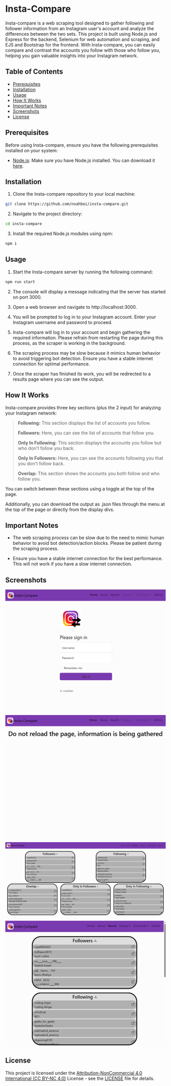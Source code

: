 # Insta-Compare

Insta-compare is a web scraping tool designed to gather following and follower information from an Instagram user's account and analyze the differences between the two sets. This project is built using Node.js and Express for the backend, Selenium for web automation and scraping, and EJS and Bootstrap for the frontend. With Insta-compare, you can easily compare and contrast the accounts you follow with those who follow you, helping you gain valuable insights into your Instagram network.

## Table of Contents

- [Prerequisites](#prerequisites)
- [Installation](#installation)
- [Usage](#usage)
- [How It Works](#how-it-works)
- [Important Notes](#important-notes)
- [Screenshots](#screenshots)
- [License](#license)

## Prerequisites
Before using Insta-compare, ensure you have the following prerequisites installed on your system:

- [Node.js](https://nodejs.org/): Make sure you have Node.js installed. You can download it [here](https://nodejs.org/).

## Installation
1. Clone the Insta-compare repository to your local machine:

```bash
git clone https://github.com/noahbei/insta-compare.git
```
2. Navigate to the project directory:

```bash
cd insta-compare
```
3. Install the required Node.js modules using npm:

```bash
npm i
```

## Usage
1. Start the Insta-compare server by running the following command:

```bash
npm run start
```
2. The console will display a message indicating that the server has started on port 3000.

3. Open a web browser and navigate to http://localhost:3000.

4. You will be prompted to log in to your Instagram account. Enter your Instagram username and password to proceed.

5. Insta-compare will log in to your account and begin gathering the required information. Please refrain from restarting the page during this process, as the scraper is working in the background.

6. The scraping process may be slow because it mimics human behavior to avoid triggering bot detection. Ensure you have a stable internet connection for optimal performance.

7. Once the scraper has finished its work, you will be redirected to a results page where you can see the output.

## How It Works
Insta-compare provides three key sections (plus the 2 input) for analyzing your Instagram network:

> **Following:** This section displays the list of accounts you follow.
>
> **Followers:** Here, you can see the list of accounts that follow you.
>
> **Only In Following:** This section displays the accounts you follow but who don't follow you back.
>
> **Only In Followers:** Here, you can see the accounts following you that you don't follow back.
>
> **Overlap:** This section shows the accounts you both follow and who follow you.

You can switch between these sections using a toggle at the top of the page.

Additionally, you can download the output as .json files through the menu at the top of the page or directly from the display divs.

## Important Notes
- The web scraping process can be slow due to the need to mimic human behavior to avoid bot detection/action blocks. Please be patient during the scraping process.

- Ensure you have a stable internet connection for the best performance. This will not work if you have a slow internet connection.

## Screenshots

![login screen](https://github.com/noahbei/instagram-scraping/blob/example-images/example-images/login%20screen.png?raw=true)
![login screen](https://github.com/noahbei/instagram-scraping/blob/example-images/example-images/scraping%20page.png?raw=true)
![login screen](https://github.com/noahbei/instagram-scraping/blob/example-images/example-images/output%20page.png?raw=true)
![login screen](https://github.com/noahbei/instagram-scraping/blob/example-images/example-images/output%20page%20responsive.png?raw=true)

## License
This project is licensed under the [Attribution-NonCommercial 4.0 International (CC BY-NC 4.0)](https://creativecommons.org/licenses/by-nc/4.0/) License - see the [LICENSE](LISENCE) file for details.
